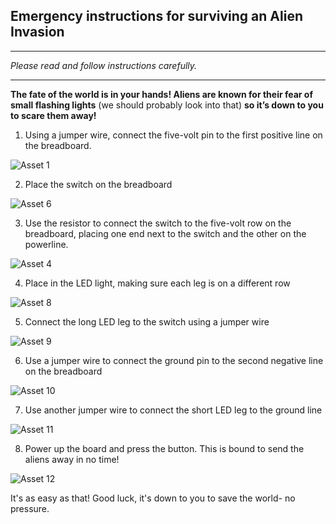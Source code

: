 ## Emergency instructions for surviving an Alien Invasion
*** 
*Please read and follow instructions carefully.*
***
**The fate of the world is in your hands! Aliens are known for their fear of small flashing lights** (we should probably look into that) **so it’s down to you to scare them away!**

1. Using a jumper wire, connect the five-volt pin to the first positive line on the breadboard. 

![Asset 1](https://user-images.githubusercontent.com/95048706/143496812-b2f0c392-5270-4b17-91c4-f0873208abb2.png)



2. Place the switch on the breadboard 

![Asset 6](https://user-images.githubusercontent.com/95048706/143497699-37c44649-f175-4ad0-a586-e87468092690.png)

3. Use the resistor to connect the switch to the five-volt row on the breadboard, placing one end next to the switch and the other on the powerline.

![Asset 4](https://user-images.githubusercontent.com/95048706/143497407-d936479f-f84c-4ed1-807d-4dd17dffb56a.png)

4. Place in the LED light, making sure each leg is on a different row 

![Asset 8](https://user-images.githubusercontent.com/95048706/143498497-63ccf865-3254-4613-866e-f08ad099e0f2.png)


5. Connect the long LED leg to the switch using a jumper wire  

![Asset 9](https://user-images.githubusercontent.com/95048706/143498824-a697ac9b-49b1-4124-ba01-a868dccabafd.png)

6. Use a jumper wire to connect the ground pin to the second negative line on the breadboard 


![Asset 10](https://user-images.githubusercontent.com/95048706/143499293-96dd7c62-1c29-4ab4-a30b-10154bfbc874.png)

7. Use another jumper wire to connect the short LED leg to the ground line 

![Asset 11](https://user-images.githubusercontent.com/95048706/143500129-890d6a9f-d3f4-4247-956c-fdc9f4059109.png)

8. Power up the board and press the button.  This is bound to send the aliens away in no time! 

![Asset 12](https://user-images.githubusercontent.com/95048706/143500595-f5a7acbb-c09a-4a12-955c-f3ee6651687d.png)

It's as easy as that! Good luck, it's down to you to save the world- no pressure. 
